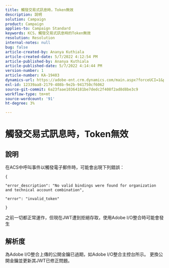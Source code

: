 ```yaml
---
title: 觸發交易式訊息時，Token無效
description: 說明
solution: Campaign
product: Campaign
applies-to: Campaign Standard
keywords: KCS，觸發交易式訊息時的Token無效
resolution: Resolution
internal-notes: null
bug: false
article-created-by: Ananya Kuthiala
article-created-date: 5/7/2022 4:12:54 PM
article-published-by: Ananya Kuthiala
article-published-date: 5/7/2022 4:14:44 PM
version-number: 1
article-number: KA-19403
dynamics-url: https://adobe-ent.crm.dynamics.com/main.aspx?forceUCI=1&pagetype=entityrecord&etn=knowledgearticle&id=c8669289-20ce-ec11-a7b5-0022480a8e40
exl-id: 12339aa8-2179-408b-9e2b-941750cf6062
source-git-commit: 6a23faae10364181be7dedc2f408f2ad8d8be3c9
workflow-type: tm+mt
source-wordcount: '91'
ht-degree: 3%

---
```


# 觸發交易式訊息時，Token無效

## 說明


在ACS中呼叫事件以觸發電子郵件時，可能會出現下列錯誤：

```
{

"error_description": "No valid bindings were found for organization and technical account combination",

"error": "invalid_token"

}
```

之前一切都正常運作，但現在JWT遭到拒絕存取，使用Adobe I/O整合時可能會發生


## 解析度


為Adobe I/O整合上傳的公開金鑰已過期，如Adobe I/O整合主控台所示。 更換公開金鑰並更新其JWT已修正問題。
